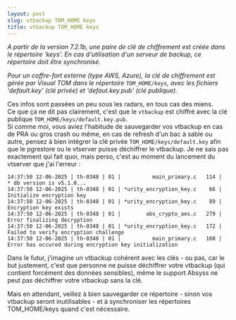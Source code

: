 ```yaml
---
layout: post
slug: vtbackup TOM_HOME keys
title: vtbackup TOM_HOME keys
---
```

*A partir de la version 7.2.1b, une paire de clé de chiffrement est créée dans le répertoire 'keys'. En cas d'utilisation d'un serveur de backup, ce répertoire doit être synchronisé.*

*Pour un coffre-fort externe (type AWS, Azure), la clé de chiffrement est gérée par Visual TOM dans le répertoire `TOM_HOME/keys`, avec les fichiers 'default.key' (clé privée) et 'defaut.key.pub' (clé publique).*

Ces infos sont passées un peu sous les radars, en tous cas des miens.  
Ce que ça ne dit pas clairement, c'est que le `vtbackup` est chiffré avec la clé publique `TOM_HOME/keys/default.key.pub`.  
Si comme moi, vous aviez l'habitude de sauvegarder vos vtbackup en cas de PRA ou gros crash ou même, en cas de refresh d'un bac à sable ou autre, pensez à bien intégrer la clé privée `TOM_HOME/keys/default.key` afin que le pgrestore ou le vtserver puisse déchiffrer le vtbackup.
Je ne sais pas exactement qui fait quoi, mais perso, c'est au moment du lancement du vtserver que j'ai l'erreur :  
```
14:37:50 12-06-2025 | th-0348 | 01 |          main_primary.c   114 |   * db version is v5.1.0...
14:37:50 12-06-2025 | th-0348 | 01 | *urity_encryption_key.c	66 | Initialize encryption key
14:37:50 12-06-2025 | th-0348 | 01 | *urity_encryption_key.c	89 | Encryption key exists
14:37:50 12-06-2025 | th-0348 | 01 |        abs_crypto_aes.c   279 | Error finalizing decryption
14:37:50 12-06-2025 | th-0348 | 01 | *urity_encryption_key.c   172 | Failed to verify encryption challenge
14:37:50 12-06-2025 | th-0348 | 01 |          main_primary.c   160 | Error has occured during encryption key initialization
```

Dans le futur, j'imagine un vtbackup cohérent avec les clés - ou pas, car le but justement, c'est que personne ne puisse déchiffrer votre vtbackup (qui contient forcément des données sensibles), même le support Absyss ne peut pas déchiffrer votre vtbackup sans la clé.  

Mais en attendant, veillez à bien sauvegarder ce répertoire - sinon vos vtbackup seront inutilisables - et à synchroniser les répertoires TOM_HOME/keys quand c'est nécessaire.  


